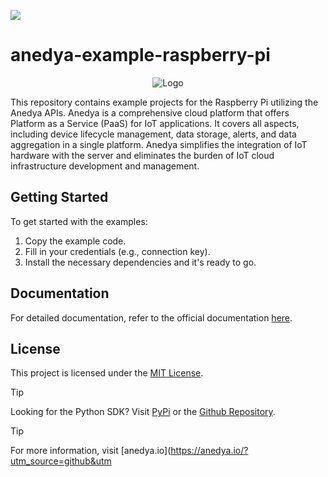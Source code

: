 [<img src="https://img.shields.io/badge/Anedya-Documentation-blue?style=for-the-badge">](https://docs.anedya.io?utm_source=github&utm_medium=link&utm_campaign=github-examples&utm_content=pi)

# anedya-example-raspberry-pi

<p align="center">
    <img src="https://cdn.anedya.io/anedya_black_banner.png" alt="Logo">
</p>
This repository contains example projects for the Raspberry Pi utilizing the Anedya APIs. Anedya is a comprehensive cloud platform that offers Platform as a Service (PaaS) for IoT applications. It covers all aspects, including device lifecycle management, data storage, alerts, and data aggregation in a single platform. Anedya simplifies the integration of IoT hardware with the server and eliminates the burden of IoT cloud infrastructure development and management.

## Getting Started

To get started with the examples:

1. Copy the example code.
2. Fill in your credentials (e.g., connection key).
3. Install the necessary dependencies and it's ready to go.

## Documentation

For detailed documentation, refer to the official documentation [here](https://docs.anedya.io?utm_source=github&utm_medium=link&utm_campaign=github-examples&utm_content=pi).

## License

This project is licensed under the [MIT License](https://github.com/anedyaio/anedya-example-raspberry-pi/blob/main/LICENSE).

> [!TIP]
> Looking for the Python SDK? Visit [PyPi](https://pypi.org/project/anedya-dev-sdk/) or the [Github Repository](https://github.com/anedyaio/anedya-dev-sdk-pyhton).

> [!TIP]
> For more information, visit [anedya.io](https://anedya.io/?utm_source=github&utm
